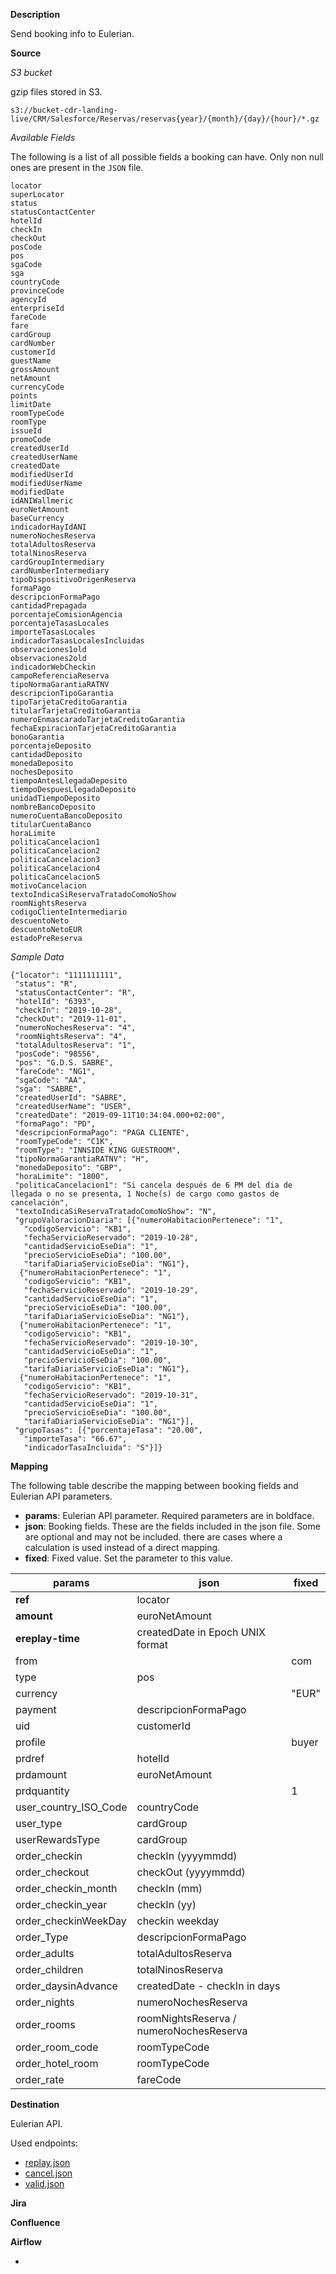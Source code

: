**Description**

Send booking info to Eulerian.

**Source**

*S3 bucket*

gzip files stored in S3.

`s3://bucket-cdr-landing-live/CRM/Salesforce/Reservas/reservas{year}/{month}/{day}/{hour}/*.gz`

*Available Fields*

The following is a list of all possible fields a booking can have. Only non null ones are present in the `JSON` file.

```
locator
superLocator
status
statusContactCenter
hotelId
checkIn
checkOut
posCode
pos
sgaCode
sga
countryCode
provinceCode
agencyId
enterpriseId
fareCode
fare
cardGroup
cardNumber
customerId
guestName
grossAmount
netAmount
currencyCode
points
limitDate
roomTypeCode
roomType
issueId
promoCode
createdUserId
createdUserName
createdDate
modifiedUserId
modifiedUserName
modifiedDate
idANIWallmeric
euroNetAmount
baseCurrency
indicadorHayIdANI
numeroNochesReserva
totalAdultosReserva
totalNinosReserva
cardGroupIntermediary
cardNumberIntermediary
tipoDispositivoOrigenReserva
formaPago
descripcionFormaPago
cantidadPrepagada
porcentajeComisionAgencia
porcentajeTasasLocales
importeTasasLocales
indicadorTasasLocalesIncluidas
observaciones1old
observaciones2old
indicadorWebCheckin
campoReferenciaReserva
tipoNormaGarantiaRATNV
descripcionTipoGarantia
tipoTarjetaCreditoGarantia
titularTarjetaCreditoGarantia
numeroEnmascaradoTarjetaCreditoGarantia
fechaExpiracionTarjetaCreditoGarantia
bonoGarantia
porcentajeDeposito
cantidadDeposito
monedaDeposito
nochesDeposito
tiempoAntesLlegadaDeposito
tiempoDespuesLlegadaDeposito
unidadTiempoDeposito
nombreBancoDeposito
numeroCuentaBancoDeposito
titularCuentaBanco
horaLimite
politicaCancelacion1
politicaCancelacion2
politicaCancelacion3
politicaCancelacion4
politicaCancelacion5
motivoCancelacion
textoIndicaSiReservaTratadoComoNoShow
roomNightsReserva
codigoClienteIntermediario
descuentoNeto
descuentoNetoEUR
estadoPreReserva
``` 

*Sample Data*

```
{"locator": "1111111111",
 "status": "R",
 "statusContactCenter": "R",
 "hotelId": "6393",
 "checkIn": "2019-10-28",
 "checkOut": "2019-11-01",
 "numeroNochesReserva": "4",
 "roomNightsReserva": "4",
 "totalAdultosReserva": "1",
 "posCode": "98556",
 "pos": "G.D.S. SABRE",
 "fareCode": "NG1",
 "sgaCode": "AA",
 "sga": "SABRE",
 "createdUserId": "SABRE",
 "createdUserName": "USER",
 "createdDate": "2019-09-11T10:34:04.000+02:00",
 "formaPago": "PD",
 "descripcionFormaPago": "PAGA CLIENTE",
 "roomTypeCode": "C1K",
 "roomType": "INNSIDE KING GUESTROOM",
 "tipoNormaGarantiaRATNV": "H",
 "monedaDeposito": "GBP",
 "horaLimite": "1800",
 "politicaCancelacion1": "Si cancela después de 6 PM del dia de llegada o no se presenta, 1 Noche(s) de cargo como gastos de cancelación",
 "textoIndicaSiReservaTratadoComoNoShow": "N",
 "grupoValoracionDiaria": [{"numeroHabitacionPertenece": "1",
   "codigoServicio": "KB1",
   "fechaServicioReservado": "2019-10-28",
   "cantidadServicioEseDia": "1",
   "precioServicioEseDia": "100.00",
   "tarifaDiariaServicioEseDia": "NG1"},
  {"numeroHabitacionPertenece": "1",
   "codigoServicio": "KB1",
   "fechaServicioReservado": "2019-10-29",
   "cantidadServicioEseDia": "1",
   "precioServicioEseDia": "100.00",
   "tarifaDiariaServicioEseDia": "NG1"},
  {"numeroHabitacionPertenece": "1",
   "codigoServicio": "KB1",
   "fechaServicioReservado": "2019-10-30",
   "cantidadServicioEseDia": "1",
   "precioServicioEseDia": "100.00",
   "tarifaDiariaServicioEseDia": "NG1"},
  {"numeroHabitacionPertenece": "1",
   "codigoServicio": "KB1",
   "fechaServicioReservado": "2019-10-31",
   "cantidadServicioEseDia": "1",
   "precioServicioEseDia": "100.00",
   "tarifaDiariaServicioEseDia": "NG1"}],
 "grupoTasas": [{"porcentajeTasa": "20.00",
   "importeTasa": "66.67",
   "indicadorTasaIncluida": "S"}]}
```

**Mapping**

The following table describe the mapping between booking fields and Eulerian API parameters.

* **params**: Eulerian API parameter. Required parameters are in boldface.
* **json**: Booking fields. These are the fields included in the json file. Some are optional and may not be included.
there are cases where a calculation is used instead of a direct mapping.
* **fixed**: Fixed value. Set the parameter to this value.
 
|params|json|fixed|
|----|----|----|
|**ref**|locator| |
|**amount**|euroNetAmount| | 
|**ereplay-time**| createdDate in Epoch UNIX format||
|from| |com|
|type|pos| |
|currency| |"EUR" |
|payment|descripcionFormaPago| | 
|uid|customerId| |
|profile| |buyer |
|prdref|hotelId| |
|prdamount|euroNetAmount| | 
|prdquantity| |1 |
|user_country_ISO_Code|countryCode| | 
|user_type|cardGroup| |
|userRewardsType|cardGroup| | 
|order_checkin|checkIn (yyyymmdd)| | 
|order_checkout|checkOut (yyyymmdd)| | 
|order_checkin_month|checkIn (mm)| |
|order_checkin_year|checkIn (yy)| |
|order_checkinWeekDay|checkin weekday| | 
|order_Type|descripcionFormaPago| |
|order_adults|totalAdultosReserva| |
|order_children|totalNinosReserva| |
|order_daysinAdvance|createdDate - checkIn in days| | 
|order_nights|numeroNochesReserva| |
|order_rooms|roomNightsReserva / numeroNochesReserva | |
|order_room_code|roomTypeCode|  |
|order_hotel_room|roomTypeCode| |
|order_rate|fareCode| |

**Destination**

Eulerian API.

Used endpoints:

* [replay.json](https://doc.api.eulerian.com/#tag/Datamining:-sales%2Fpaths%2F~1ea~1%7Bsite%7D~1report~1order~1replay.json%2Fget)
* [cancel.json](https://doc.api.eulerian.com/#tag/Datamining:-sales%2Fpaths%2F~1ea~1%7Bsite%7D~1report~1order~1cancel.json%2Fpost)
* [valid.json](https://doc.api.eulerian.com/#tag/Datamining:-sales%2Fpaths%2F~1ea~1%7Bsite%7D~1report~1order~1cancel.json%2Fpost)

**Jira**


**Confluence**


**Airflow**

* 
